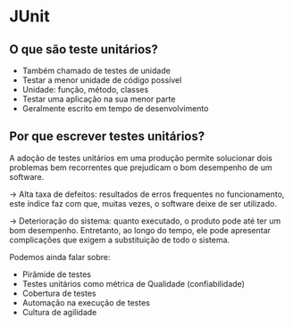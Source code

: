 # JUnit

## O que são teste unitários?

* Também chamado de testes de unidade
* Testar a menor unidade de código possível
* Unidade: função, método, classes
* Testar uma aplicação na sua menor parte
* Geralmente escrito em tempo de desenvolvimento

## Por que escrever testes unitários?

A adoção de testes unitários em uma produção permite solucionar dois problemas bem recorrentes que prejudicam o bom desempenho de um software.

-> Alta taxa de defeitos: resultados de erros frequentes no funcionamento, este índice faz com que, muitas vezes, o software deixe de ser utilizado.

-> Deterioração do sistema: quanto executado, o produto pode até ter um bom desempenho. Entretanto, ao longo do tempo, ele pode apresentar complicações 
que exigem a substituição de todo o sistema.

Podemos ainda falar sobre:
* Pirâmide de testes
* Testes unitários como métrica de Qualidade
(confiabilidade)
* Cobertura de testes
* Automação na execução de testes
* Cultura de agilidade
